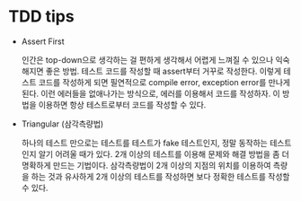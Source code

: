 # TDD tips

* Assert First

  인간은 top-down으로 생각하는 걸 편하게 생각해서 어렵게 느껴질 수 있으나 익숙해지면 좋은 방법. 테스트 코드를 작성할 때 assert부터 거꾸로 작성한다. 이렇게 테스트 코드를 작성하게 되면 필연적으로 compile error, exception error를 만나게 된다. 이런 에러들을 없애나가는 방식으로, 에러를 이용해서 코드를 작성하자. 이 방법을 이용하면 항상 테스트로부터 코드를 작성할 수 있다.

* Triangular (삼각측량법)

  하나의 테스트 만으로는 테스트를 테스트가 fake 테스트인지, 정말 동작하는 테스트인지 알기 어려울 때가 있다. 2개 이상의 테스트를 이용해 문제와 해결 방법을 좀 더 명확하게 만드는 기법이다. 삼각측량법이 2개 이상의 지점의 위치를 이용하여 측량을 하는 것과 유사하게 2개 이상의 테스트를 작성하면 보다 정확한 테스트를 작성할 수 있다. 

